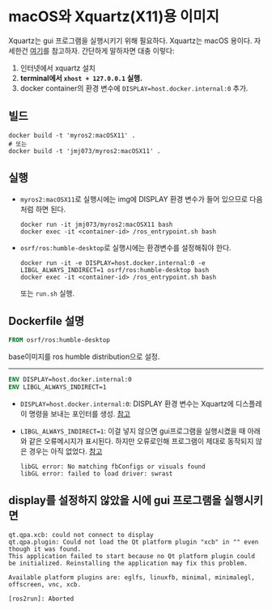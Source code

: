 # macOS와 Xquartz(X11)용 이미지

Xquartz는 gui 프로그램을 실행시키기 위해 필요하다. Xquartz는 macOS 용이다. 자세한건 [여기](https://desertbot.io/blog/ros-turtlesim-beginners-guide-mac)를 참고하자. 간단하게 말하자면 대충 이렇다:

1. 인터넷에서 xquartz 설치
2. **terminal에서 `xhost + 127.0.0.1` 실행.**
3. docker container의 환경 변수에 `DISPLAY=host.docker.internal:0` 추가.

## 빌드

```shell
docker build -t 'myros2:macOSX11' .
# 또는
docker build -t 'jmj073/myros2:macOSX11' .
```

## 실행

+ `myros2:macOSX11`로 실행시에는 img에 DISPLAY 환경 변수가 들어 있으므로 다음처럼 하면 된다.

  ```
  docker run -it jmj073/myros2:macOSX11 bash
  docker exec -it <container-id> /ros_entrypoint.sh bash
  ```

+ `osrf/ros:humble-desktop`로 실행시에는 환경변수를 설정해줘야 한다.

  ```
  docker run -it -e DISPLAY=host.docker.internal:0 -e LIBGL_ALWAYS_INDIRECT=1 osrf/ros:humble-desktop bash
  docker exec -it <container-id> /ros_entrypoint.sh bash
  ```

  또는 `run.sh` 실행.

## Dockerfile 설명

```dockerfile
FROM osrf/ros:humble-desktop
```

base이미지를 ros humble distribution으로 설정.

---

```Dockerfile
ENV DISPLAY=host.docker.internal:0
ENV LIBGL_ALWAYS_INDIRECT=1
```

+ `DISPLAY=host.docker.internal:0`: DISPLAY 환경 변수는 Xquartz에 디스플레이 명령을 보내는 포인터를 생성. [참고](https://desertbot.io/blog/ros-turtlesim-beginners-guide-mac)

+ `LIBGL_ALWAYS_INDIRECT=1`: 이걸 넣지 않으면 gui프로그램을 실행시켰을 때 아래와 같은 오류메시지가 표시된다. 하지만 오류로인해 프로그램이 제대로 동작되지 않은 경우는 아직 없었다. [참고](https://askubuntu.com/questions/1127011/win10-linux-subsystem-libgl-error-no-matching-fbconfigs-or-visuals-found-libgl)

  ```
  libGL error: No matching fbConfigs or visuals found
  libGL error: failed to load driver: swrast
  ```

## display를 설정하지 않았을 시에 gui 프로그램을 실행시키면

```
qt.qpa.xcb: could not connect to display
qt.qpa.plugin: Could not load the Qt platform plugin "xcb" in "" even though it was found.
This application failed to start because no Qt platform plugin could be initialized. Reinstalling the application may fix this problem.

Available platform plugins are: eglfs, linuxfb, minimal, minimalegl, offscreen, vnc, xcb.

[ros2run]: Aborted
```

